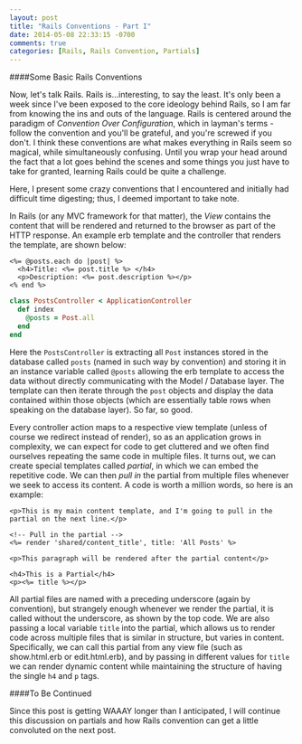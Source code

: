 ```yaml
---
layout: post
title: "Rails Conventions - Part I"
date: 2014-05-08 22:33:15 -0700
comments: true
categories: [Rails, Rails Convention, Partials]
---
```


####Some Basic Rails Conventions

Now, let's talk Rails. Rails is...interesting, to say the least. It's only been a week since I've been exposed to the core ideology behind Rails, so I am far from knowing the ins and outs of the language. Rails is centered around the paradigm of *Convention Over Configuration*, which in layman's terms - follow the convention and you'll be grateful, and you're screwed if you don't. I think these conventions are what makes everything in Rails seem so magical, while simultaneously confusing. Until you wrap your head around the fact that a lot goes behind the scenes and some things you just have to take for granted, learning Rails could be quite a challenge. 

Here, I present some crazy conventions that I encountered and initially had difficult time digesting; thus, I deemed important to take note. 

In Rails (or any MVC framework for that matter), the *View* contains the content that will be rendered and returned to the browser as part of the HTTP response. An example erb template and the controller that renders the template, are shown below: 

``` erb Example ERB Template Under app/views/posts/index.html.erb
<%= @posts.each do |post| %>
  <h4>Title: <%= post.title %> </h4>
  <p>Description: <%= post.description %></p>
<% end %>
```

``` ruby Posts Controller that Renders the View Template Above
class PostsController < ApplicationController
  def index
    @posts = Post.all
  end
end
```

Here the `PostsController` is extracting all `Post` instances stored in the database called `posts` (named in such way by convention) and storing it in an instance variable called `@posts` allowing the erb template to access the data without directly communicating with the Model / Database layer. The template can then iterate through the `post` objects and display the data contained within those objects (which are essentially table rows when speaking on the database layer). So far, so good. 

Every controller action maps to a respective view template (unless of course we redirect instead of render), so as an application grows in complexity, we can expect for code to get cluttered and we often find ourselves repeating the same code in multiple files. It turns out, we can create special templates called *partial*, in which we can embed the repetitive code. We can then *pull in* the partial from multiple files whenever we seek to access its content. A code is worth a million words, so here is an example:

``` erb Pulling In a Partial Inside app/views/posts/index.html.erb  
<p>This is my main content template, and I'm going to pull in the partial on the next line.</p>

<!-- Pull in the partial -->
<%= render 'shared/content_title', title: 'All Posts' %>

<p>This paragraph will be rendered after the partial content</p> 
```

``` erb The Partial That's Being Called Inside app/views/shared/_content_title.html.erb
<h4>This is a Partial</h4>
<p><%= title %></p>
```

All partial files are named with a preceding underscore (again by convention), but strangely enough whenever we render the partial, it is called without the underscore, as shown by the top code. We are also passing a local variable `title` into the partial, which allows us to render code across multiple files that is similar in structure, but varies in content. Specifically, we can call this partial from any view file (such as show.html.erb or edit.html.erb), and by passing in different values for `title` we can render dynamic content while maintaining the structure of having the single `h4` and `p` tags.

####To Be Continued

Since this post is getting WAAAY longer than I anticipated, I will continue this discussion on partials and how Rails convention can get a little convoluted on the next post. 



